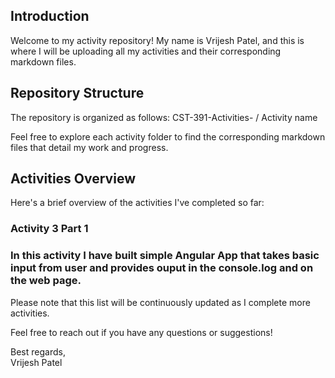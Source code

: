 

## Introduction
Welcome to my activity repository! My name is Vrijesh Patel, and this is where I will be uploading all my activities and their corresponding markdown files.

## Repository Structure
The repository is organized as follows:
CST-391-Activities- / Activity name



Feel free to explore each activity folder to find the corresponding markdown files that detail my work and progress.

## Activities Overview
Here's a brief overview of the activities I've completed so far:


### Activity 3 Part 1


###  In this activity I have built simple Angular App that takes basic input from user and provides ouput in the console.log and on the web page.

Please note that this list will be continuously updated as I complete more activities.

Feel free to reach out if you have any questions or suggestions!

Best regards,  
Vrijesh Patel
